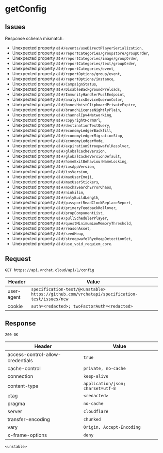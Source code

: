# getConfig

## Issues
Response schema mismatch:
* Unexpected property at ``#/events/useDirectPlayerSerialization``,
* Unexpected property at ``#/reportCategories/groupstore/groupOrder``,
* Unexpected property at ``#/reportCategories/image/groupOrder``,
* Unexpected property at ``#/reportCategories/text/groupOrder``,
* Unexpected property at ``#/reportCategories/event``,
* Unexpected property at ``#/reportOptions/group/event``,
* Unexpected property at ``#/reportOptions/instance``,
* Unexpected property at ``#/CampaignStatus``,
* Unexpected property at ``#/DisableBackgroundPreloads``,
* Unexpected property at ``#/ImmunityHandlerFuslEndpoint``,
* Unexpected property at ``#/analyticsDeviceQuorumColor``,
* Unexpected property at ``#/bonesHoistClipboardPrivateExpire``,
* Unexpected property at ``#/branchLicenseNightlyPlain``,
* Unexpected property at ``#/channelIpv4Networking``,
* Unexpected property at ``#/copyrightFormUrl``,
* Unexpected property at ``#/destinationTextQuery``,
* Unexpected property at ``#/economyLedgerBackfill``,
* Unexpected property at ``#/economyLedgerMigrationStop``,
* Unexpected property at ``#/economyLedgerMode``,
* Unexpected property at ``#/expirationStroopwafelResolver``,
* Unexpected property at ``#/globalCacheVersion``,
* Unexpected property at ``#/globalCacheVersionDefault``,
* Unexpected property at ``#/homeExitBehaviourNameLocking``,
* Unexpected property at ``#/iosAppVersion``,
* Unexpected property at ``#/iosVersion``,
* Unexpected property at ``#/maxUserEmoji``,
* Unexpected property at ``#/maxUserStickers``,
* Unexpected property at ``#/mochaSearchErrorChaos``,
* Unexpected property at ``#/ninkilim``,
* Unexpected property at ``#/onlyBuildLength``,
* Unexpected property at ``#/passportReadClockReplaceReport``,
* Unexpected property at ``#/primaryFeedbackRollover``,
* Unexpected property at ``#/propComponentList``,
* Unexpected property at ``#/pullSchedulerPlayer``,
* Unexpected property at ``#/questMinimumLowMemoryThreshold``,
* Unexpected property at ``#/reasonAsset``,
* Unexpected property at ``#/seedHeap``,
* Unexpected property at ``#/stroopwafelRyeHeapDetectionSet``,
* Unexpected property at ``#/use_void_requiem_core``.
## Request
`GET https://api.vrchat.cloud/api/1/config`

| Header | Value |
| ------ | ----- |
| user-agent | `specification-test/@<unstable> https://github.com/vrchatapi/specification-test/issues/new` |
| cookie | `auth=<redacted>; twoFactorAuth=<redacted>` |


## Response
`200 OK`

| Header | Value |
| ------ | ----- |
| access-control-allow-credentials | `true` |
| cache-control | `private, no-cache` |
| connection | `keep-alive` |
| content-type | `application/json; charset=utf-8` |
| etag | `<redacted>` |
| pragma | `no-cache` |
| server | `cloudflare` |
| transfer-encoding | `chunked` |
| vary | `Origin, Accept-Encoding` |
| x-frame-options | `deny` |

```jsonc
<unstable>
```
